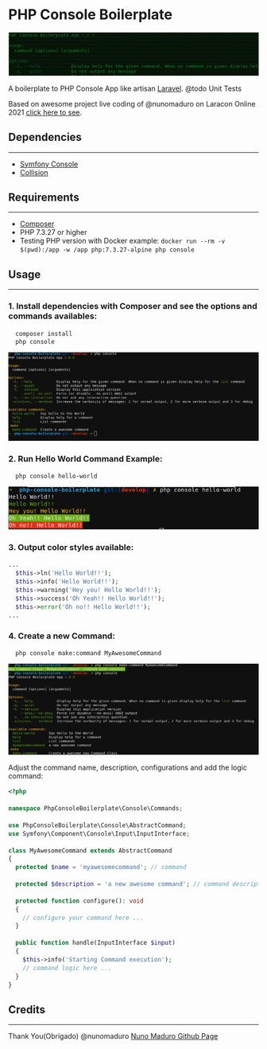 # PHP  Console Boilerplate

![banner-doc](./docs/assets/banner-doc.png)

A boilerplate to PHP Console App like artisan [Laravel](https://github.com/laravel/laravel).
@todo Unit Tests

Based on awesome project live coding of @nunomaduro on Laracon Online 2021 [click here to see](https://youtu.be/ps9oNo3XA4U).

## Dependencies
--------------

- [Symfony Console](https://github.com/symfony/console)
- [Collision](https://github.com/nunomaduro/collision)

## Requirements
---------------

- [Composer](https://github.com/composer/composer)
- PHP 7.3.27 or higher
- Testing PHP version with Docker example: ``` docker run --rm -v $(pwd):/app -w /app php:7.3.27-alpine php console ```

## Usage
--------

### 1. Install dependencies with Composer and see the options and commands availables:
  ```hell
    composer install
    php console
  ``` 
  ![screenshot 1](./docs/assets/screenshot-1.png)

### 2. Run Hello World Command Example:
  ```shell
    php console hello-world
  ```
  ![screenshot 2](./docs/assets/screenshot-2.png)
### 3. Output color styles available:

  ```php
  ...
    $this->ln('Hello World!!');
    $this->info('Hello World!!');
    $this->warning('Hey you! Hello World!!');
    $this->success('Oh Yeah!! Hello World!!');
    $this->error('Oh no!! Hello World!!');
  ...

  ```
### 4. Create a new Command:
  ```shell
    php console make:command MyAwesomeCommand
  ```
   ![screenshot 3](./docs/assets/screenshot-3.png)

  Adjust the command name, description, configurations and add the logic command:

  ```php
  <?php

  namespace PhpConsoleBoilerplate\Console\Commands;

  use PhpConsoleBoilerplate\Console\AbstractCommand;
  use Symfony\Component\Console\Input\InputInterface;

  class MyAwesomeCommand extends AbstractCommand
  {
    protected $name = 'myawesomecommand'; // command

    protected $description = 'a new awesome command'; // command description
    
    protected function configure(): void
    {
      // configure your command here ...
    }

    public function handle(InputInterface $input)
    {
      $this->info('Starting Command execution');
      // command logic here ...
    }
  }
  ```
  


## Credits
----------

 Thank You(Obrigado) @nunomaduro [Nuno Maduro Github Page](https://github.com/nunomaduro)
